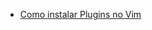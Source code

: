 * [Como instalar Plugins no Vim](http://www.pinceladasdaweb.com.br/blog/2014/02/17/como-instalar-plugins-no-vim/)
